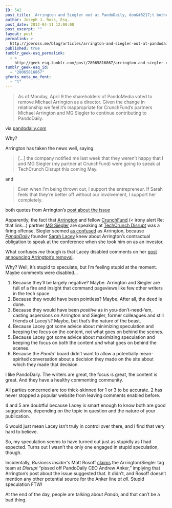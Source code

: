 ```yaml
---
ID: 542
post_title: 'Arrington and Siegler out at PandoDaily, don&#8217;t bother trying to comment about it'
author: Joseph J. Ross, Esq.
post_date: 2012-04-11 12:00:00
post_excerpt: ""
layout: post
permalink: >
  http://joeross.me/blog/articles/arrington-and-siegler-out-at-pandodaily-dont/
published: true
tumblr_geek-esq_permalink:
  - >
    http://geek-esq.tumblr.com/post/28065816867/arrington-and-siegler-out-at-pandodaily-dont
tumblr_geek-esq_id:
  - "28065816867"
gfonts_meta_no_font:
  - "1"
---
```

<blockquote>
  <p>As of Monday, April 9 the shareholders of PandoMedia voted to remove Michael Arrington as a director. Given the change in relationship we feel it&#8217;s inappropriate for CrunchFund&#8217;s partners Michael Arrington and MG Siegler to continue contributing to PandoDaily.</p>
</blockquote>

<p>via <a href="http://pandodaily.com/2012/04/09/investor-update/" target="_blank">pandodaily.com</a></p>

<p>Why?</p>

<p><!-- more --></p>

<p>Arrington has taken the news well, saying:</p>

<blockquote>
  <p>[&#8230;] the company notified me last week that they weren&#8217;t happy that I and MG Siegler (my partner at CrunchFund) were going to speak at TechCrunch Disrupt this coming May.</p>
</blockquote>

<p>and</p>

<blockquote>
  <p>Even when I&#8217;m being thrown out, I support the entrepreneur. If Sarah feels that they&#8217;re better off without our involvement, I support her completely.</p>
</blockquote>

<p>both quotes from Arrington&#8217;s <a href="http://uncrunched.com/2012/04/09/about-pando/" target="_blank">post about the issue</a></p>

<p>Apparently, the fact that <a href="http://uncrunched.com" target="_blank">Arrington</a> and fellow <a href="http://www.crunchbase.com/financial-organization/crunchfund" target="_blank">CrunchFund</a> (&lt; irony alert Re: that link&#8230;) partner <a href="http://parislemon.com" target="_blank">MG Siegler</a> are speaking at <a href="http://techcrunch.com/events/" target="_blank">TechCrunch Disrupt</a> was a firing offense. Siegler seemed <a href="http://parislemon.com/post/20832114453/pando" target="_blank">as confused</a> as Arrington, because <a href="http://pandodaily.com/" target="_blank"><em>PandoDaily</em></a> founder <a href="http://pandodaily.com/author/pandosarahlacy/" target="_blank">Sarah Lacey</a> knew about Arrington&#8217;s contractual obligation to speak at the conference when she took him on as an investor.</p>

<p>What confuses <em>me</em> though is that Lacey disabled comments on her <a href="http://pandodaily.com/2012/04/09/investor-update/" target="_blank">post announcing Arrington&#8217;s removal</a>.</p>

<p>Why? Well, it&#8217;s stupid to speculate, but I&#8217;m feeling stupid at the moment. Maybe comments were disabled&#8230;</p>

<ol><li>Because they&#8217;ll be largely negative? Maybe. Arrington and Siegler are full of a fire and insight that command pageviews like few other writers in the tech space.</li>
<li>Because they would have been pointless? Maybe. After all, the deed is done.</li>
<li>Because they would have been <em>positive</em> as in you-don&#8217;t-need-&#8216;em, casting aspersions on Arrington and Siegler, former colleagues and still friends of Lacey&#8217;s? Maybe, but that&#8217;s the nature of the beast.</li>
<li>Because Lacey got some advice about minimizing speculation and keeping the focus on the content, not what goes on behind the scenes. </li>
<li>Because Lacey got some advice about maximizing speculation and keeping the focus on both the content <em>and</em> what goes on behind the scenes. </li>
<li>Because the <em>Pando&#8217;</em> board didn&#8217;t want to allow a potentially mean-spirited conversation about a decision they made on the site about which they made that decision. </li>
</ol><p>I like PandoDaily. The writers are great, the focus is great, the content is great. And they have a healthy commenting community.</p>

<p>All parties concerned are too thick-skinned for 1 or 3 to be accurate. 2 has never stopped a popular website from leaving comments enabled before.</p>

<p>4 and 5 are doubtful because Lacey is smart enough to know both are good suggestions, depending on the topic in question and the nature of your publication.</p>

<p>6 would just mean Lacey isn&#8217;t truly in control over there, and I find that very hard to believe.</p>

<p>So, my speculation seems to have turned out just as stupidly as I had expected. Turns out I wasn&#8217;t the only one engaged in stupid speculation, though.</p>

<p>Incidentally, <em>Business Insider</em>'s Matt Rosoff <a href="http://www.businessinsider.com/pandodaily-splits-with-techcrunch-founder-mike-arrington-2012-4?op=1" target="_blank">claims</a> the Arrington/Siegler tag team at <em>Disrupt</em> &#8220;pissed off PandoDaily CEO Andrew Anker,&#8221; implying that Arrington&#8217;s post about the issue suggested that. It didn&#8217;t, and Rosoff doesn&#8217;t mention any other potential source for the Anker line <em>at all</em>. Stupid speculation FTW!</p>

<p>At the end of the day, people are talking about <em>Pando</em>, and that can&#8217;t be a bad thing.</p>

<p></p>